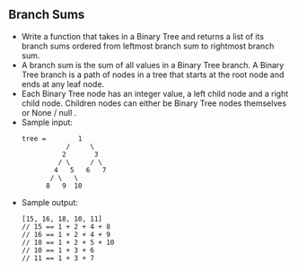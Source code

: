 ## Branch Sums

- Write a function that takes in a Binary Tree and returns a list of its branch sums ordered from leftmost branch sum to rightmost branch sum.
- A branch sum is the sum of all values in a Binary Tree branch. A Binary Tree branch is a path of nodes in a tree that starts at the root node and ends at any leaf node.
- Each Binary Tree node has an integer value, a left child node and a right child node. Children nodes can either be Binary Tree nodes themselves or None / null .
- Sample input:
    ~~~
    tree =        1
               /     \
              2       3
             / \     / \
            4   5   6   7
           / \   \
          8   9  10
    ~~~
- Sample output:
    ~~~
    [15, 16, 18, 10, 11]
    // 15 == 1 + 2 + 4 + 8
    // 16 == 1 + 2 + 4 + 9
    // 18 == 1 + 2 + 5 + 10
    // 10 == 1 + 3 + 6
    // 11 == 1 + 3 + 7
    ~~~